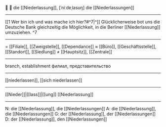 🏢 🔴 die [[Niederlassung]], [ˈniːdɐˌlasʊŋ]
die [[Niederlassungen]]

---
[[1 Wer bin ich und was mache ich hier?#^7|^]] Glücklicherweise bot uns die Deutsche Bank gleichzeitig die Möglichkeit, in die Berliner [[Niederlassung]] umzuziehen. ^7

---
= [[Filiale]], [[Zweigstelle]], [[Dependance]]
≈ [[Büro]], [[Geschäftsstelle]], [[Standort]], [[Siedlung]]
≠ [[Hauptsitz]], [[Zentrale]]

---
branch, establishment
филиал, представительство

---
[[niederlassen]], [[sich niederlassen]]

---
[[Nieder]]|[[lass]]|[[ung]]
[[Niederlassung]]

---
N: die [[Niederlassung]], die [[Niederlassungen]]
A: die [[Niederlassung]], die [[Niederlassungen]]
G: der [[Niederlassung]], der [[Niederlassungen]]
D: der [[Niederlassung]], den [[Niederlassungen]]

